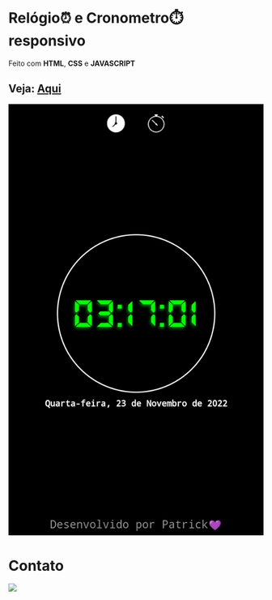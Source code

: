 # Relógio⏰ e Cronometro⏱️ responsivo

Feito com **HTML**, **CSS** e **JAVASCRIPT**

## Veja: [Aqui](https://dimitri8421.github.io/relogioDigital/)

![Relogio](img/IMG_20221123_031722.jpg "Relogio")

# Contato
<a href="https://api.whatsapp.com/send?phone=+556999687858" target="_blank"><img src="https://img.shields.io/badge/WhatsApp-25D366?style=for-the-badge&logo=whatsapp&logoColor=white" target="_blank"></a>
